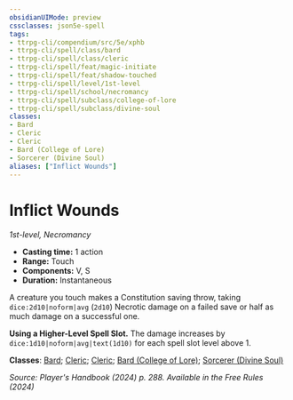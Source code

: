 ```yaml
---
obsidianUIMode: preview
cssclasses: json5e-spell
tags:
- ttrpg-cli/compendium/src/5e/xphb
- ttrpg-cli/spell/class/bard
- ttrpg-cli/spell/class/cleric
- ttrpg-cli/spell/feat/magic-initiate
- ttrpg-cli/spell/feat/shadow-touched
- ttrpg-cli/spell/level/1st-level
- ttrpg-cli/spell/school/necromancy
- ttrpg-cli/spell/subclass/college-of-lore
- ttrpg-cli/spell/subclass/divine-soul
classes:
- Bard
- Cleric
- Cleric
- Bard (College of Lore)
- Sorcerer (Divine Soul)
aliases: ["Inflict Wounds"]
---
```

# Inflict Wounds
*1st-level, Necromancy*  

- **Casting time:** 1 action
- **Range:** Touch
- **Components:** V, S
- **Duration:** Instantaneous

A creature you touch makes a Constitution saving throw, taking `dice:2d10|noform|avg` (`2d10`) Necrotic damage on a failed save or half as much damage on a successful one.

**Using a Higher-Level Spell Slot.** The damage increases by `dice:1d10|noform|avg|text(1d10)` for each spell slot level above 1.

**Classes**: [Bard](list-spells-classes-bard); [Cleric](list-spells-classes-cleric); [Cleric](list-spells-classes-cleric); [Bard (College of Lore)](list-spells-classes-bard-xphb-college-of-lore-xphb); [Sorcerer (Divine Soul)](list-spells-classes-sorcerer-xphb-divine-soul-xge)

*Source: Player's Handbook (2024) p. 288. Available in the Free Rules (2024)*